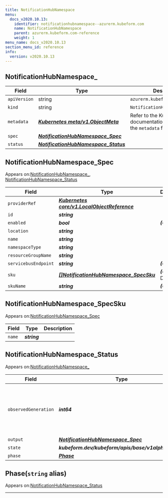 ```yaml
---
title: NotificationHubNamespace
menu:
  docs_v2020.10.13:
    identifier: notificationhubnamespace--azurerm.kubeform.com
    name: NotificationHubNamespace
    parent: azurerm.kubeform.com-reference
    weight: 1
menu_name: docs_v2020.10.13
section_menu_id: reference
info:
  version: v2020.10.13
---
```


## NotificationHubNamespace_
| Field | Type | Description |
| ------ | ----- | ----------- |
| `apiVersion` | string | `azurerm.kubeform.com/v1alpha1` |
|    `kind` | string | `NotificationHubNamespace_` |
| `metadata` | ***[Kubernetes meta/v1.ObjectMeta](https://kubernetes.io/docs/reference/generated/kubernetes-api/v1.13/#objectmeta-v1-meta)***|Refer to the Kubernetes API documentation for the fields of the `metadata` field.|
| `spec` | ***[NotificationHubNamespace_Spec](#notificationhubnamespace_spec)***||
| `status` | ***[NotificationHubNamespace_Status](#notificationhubnamespace_status)***||
## NotificationHubNamespace_Spec

Appears on:[NotificationHubNamespace_](#notificationhubnamespace_), [NotificationHubNamespace_Status](#notificationhubnamespace_status)

| Field | Type | Description |
| ------ | ----- | ----------- |
| `providerRef` | ***[Kubernetes core/v1.LocalObjectReference](https://kubernetes.io/docs/reference/generated/kubernetes-api/v1.13/#localobjectreference-v1-core)***||
| `id` | ***string***||
| `enabled` | ***bool***| ***(Optional)*** |
| `location` | ***string***||
| `name` | ***string***||
| `namespaceType` | ***string***||
| `resourceGroupName` | ***string***||
| `servicebusEndpoint` | ***string***| ***(Optional)*** |
| `sku` | ***[[]NotificationHubNamespace_SpecSku](#notificationhubnamespace_specsku)***| ***(Optional)*** Deprecated|
| `skuName` | ***string***| ***(Optional)*** |
## NotificationHubNamespace_SpecSku

Appears on:[NotificationHubNamespace_Spec](#notificationhubnamespace_spec)

| Field | Type | Description |
| ------ | ----- | ----------- |
| `name` | ***string***||
## NotificationHubNamespace_Status

Appears on:[NotificationHubNamespace_](#notificationhubnamespace_)

| Field | Type | Description |
| ------ | ----- | ----------- |
| `observedGeneration` | ***int64***| ***(Optional)*** Resource generation, which is updated on mutation by the API Server.|
| `output` | ***[NotificationHubNamespace_Spec](#notificationhubnamespace_spec)***| ***(Optional)*** |
| `state` | ***kubeform.dev/kubeform/apis/base/v1alpha1.State***| ***(Optional)*** |
| `phase` | ***[Phase](#phase)***| ***(Optional)*** |
## Phase(`string` alias)

Appears on:[NotificationHubNamespace_Status](#notificationhubnamespace_status)

---
